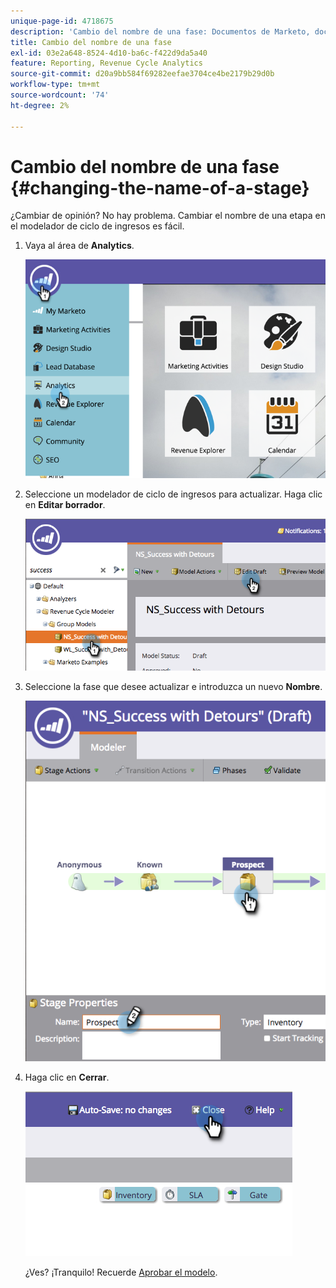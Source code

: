 ```yaml
---
unique-page-id: 4718675
description: 'Cambio del nombre de una fase: Documentos de Marketo, documentación del producto'
title: Cambio del nombre de una fase
exl-id: 03e2a648-8524-4d10-ba6c-f422d9da5a40
feature: Reporting, Revenue Cycle Analytics
source-git-commit: d20a9bb584f69282eefae3704ce4be2179b29d0b
workflow-type: tm+mt
source-wordcount: '74'
ht-degree: 2%

---
```


# Cambio del nombre de una fase {#changing-the-name-of-a-stage}

¿Cambiar de opinión? No hay problema. Cambiar el nombre de una etapa en el modelador de ciclo de ingresos es fácil.

1. Vaya al área de **Analytics**.

   ![](assets/image2015-4-27-23-3a18-3a34.png)

1. Seleccione un modelador de ciclo de ingresos para actualizar. Haga clic en **Editar borrador**.

   ![](assets/image2015-4-27-17-3a36-3a33.png)

1. Seleccione la fase que desee actualizar e introduzca un nuevo **Nombre**.

   ![](assets/image2015-4-27-17-3a40-3a46.png)

1. Haga clic en **Cerrar**.

   ![](assets/image2015-4-27-17-3a41-3a51.png)

   ¿Ves? ¡Tranquilo! Recuerde [Aprobar el modelo](/help/marketo/product-docs/reporting/revenue-cycle-analytics/revenue-cycle-models/approve-unapprove-a-revenue-model.md).
